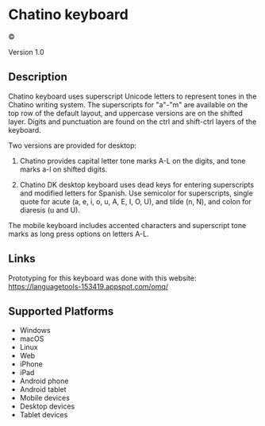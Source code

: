 Chatino keyboard
==============

©

Version 1.0

Description
-----------

Chatino keyboard uses superscript Unicode letters to represent tones in the Chatino writing system.
The superscripts for "a"-"m" are available on the top row of the default layout, and uppercase 
versions are on the shifted layer. Digits and punctuation are found on the ctrl and shift-ctrl layers
of the keyboard.

Two versions are provided for desktop:

1. Chatino provides capital letter tone marks A-L on the digits, and tone marks a-l on shifted digits.

2. Chatino DK  desktop keyboard uses dead keys for entering superscripts and modified letters for Spanish. Use semicolor
for superscripts, single quote for acute (a, e, i, o, u, A, E, I, O, U), and tilde (n, N), and colon for diaresis (u and U).

The mobile keyboard includes accented characters and superscript tone marks as long press options on letters A-L.

Links
-----
 Prototyping for this keyboard was done with this website: https://languagetools-153419.appspot.com/omq/
 
Supported Platforms
-------------------
 * Windows
 * macOS
 * Linux
 * Web
 * iPhone
 * iPad
 * Android phone
 * Android tablet
 * Mobile devices
 * Desktop devices
 * Tablet devices

